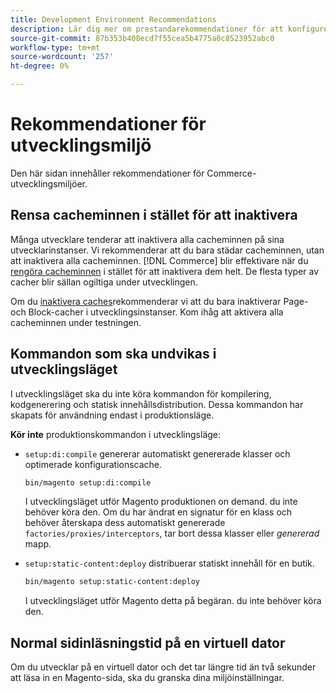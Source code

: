 ```yaml
---
title: Development Environment Recommendations
description: Lär dig mer om prestandarekommendationer för att konfigurera din lokala Adobe Commerce- eller Magento Open Source-utvecklingsmiljö.
source-git-commit: 87b353b408ecd7f55cea5b4775a0c8523952abc0
workflow-type: tm+mt
source-wordcount: '257'
ht-degree: 0%

---
```



# Rekommendationer för utvecklingsmiljö

Den här sidan innehåller rekommendationer för Commerce-utvecklingsmiljöer.

## Rensa cacheminnen i stället för att inaktivera

Många utvecklare tenderar att inaktivera alla cacheminnen på sina utvecklarinstanser. Vi rekommenderar att du bara städar cacheminnen, utan att inaktivera alla cacheminnen. [!DNL Commerce] blir effektivare när du [rengöra cacheminnen] i stället för att inaktivera dem helt. De flesta typer av cacher blir sällan ogiltiga under utvecklingen.

Om du [inaktivera caches]rekommenderar vi att du bara inaktiverar Page- och Block-cacher i utvecklingsinstanser. Kom ihåg att aktivera alla cacheminnen under testningen.

## Kommandon som ska undvikas i utvecklingsläget

I utvecklingsläget ska du inte köra kommandon för kompilering, kodgenerering och statisk innehållsdistribution. Dessa kommandon har skapats för användning endast i produktionsläge.

**Kör inte** produktionskommandon i utvecklingsläge:

* `setup:di:compile` genererar automatiskt genererade klasser och optimerade konfigurationscache.

   ```bash
   bin/magento setup:di:compile
   ```

   I utvecklingsläget utför Magento produktionen on demand. du inte behöver köra den. Om du har ändrat en signatur för en klass och behöver återskapa dess automatiskt genererade `factories/proxies/interceptors`, tar bort dessa klasser eller _genererad_ mapp.

* `setup:static-content:deploy` distribuerar statiskt innehåll för en butik.

   ```bash
   bin/magento setup:static-content:deploy
   ```

   I utvecklingsläget utför Magento detta på begäran. du inte behöver köra den.

## Normal sidinläsningstid på en virtuell dator

Om du utvecklar på en virtuell dator och det tar längre tid än två sekunder att läsa in en Magento-sida, ska du granska dina miljöinställningar.

<!-- Link definitions -->

[rengöra cacheminnen]: https://devdocs.magento.com/guides/v2.4/config-guide/cli/config-cli-subcommands-cache.html#config-cli-subcommands-cache-clean
[inaktivera caches]: https://devdocs.magento.com/guides/v2.4/config-guide/cli/config-cli-subcommands-cache.html#config-cli-subcommands-cache-en
